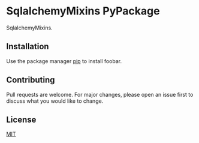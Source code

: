 # SqlalchemyMixins PyPackage

SqlalchemyMixins.

## Installation

Use the package manager [pip](https://pip.pypa.io/en/stable/) to install foobar.

## Contributing

Pull requests are welcome. For major changes, please open an issue first to discuss what you would like to change.

## License

[MIT](https://choosealicense.com/licenses/mit/)
